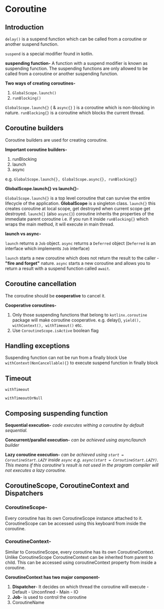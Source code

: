 # Coroutine

## Introduction

`delay()` is a suspend function which can be called from a coroutine or another suspend function.

`suspend` is a special modifier found in kotlin.

**suspending function-** A function with a suspend modifier is known as suspending function. The suspending functions are only allowed to be called from a coroutine or another suspending function. 

**Two ways of creating coroutines-**
1. `GlobalScope.launch()`
2. `runBlocking()`

`GlobalScope.launch{}` ( & `async{}` ) is a coroutine which is non-blocking in nature.
`runBlocking{}` is a coroutine which blocks the current thread.

## Coroutine builders

Coroutine builders are used for creating coroutine.

**Important coroutine builders-**
1. runBlocking
2. launch
2. async

e.g. `GlobalScope.launch{}, GlobalScope.async{}, runBlocking{}`


**GlobalScope.launch{} vs launch{}-**

`GlobalScope.launch{}` is a top level coroutine that can survive the entire lifecycle of the application. **GlobalScope** is a singleton class.
`launch{}` this creates coroutine at local scope, get destroyed when current scope get destroyed.
`launch{}` (also `async{}`) coroutine inherits the properties of the immediate parent coroutine i.e. if you run it inside `runBlocking{}` which wraps the main method, it will execute in main thread.

**launch vs async-**

`launch` returns a `Job` object.
`async` returns a `Deferred` object (`Deferred` is an interface which implements `Job` interface)

`launch` starts a new coroutine which does not return the result to the caller - **"fire and forget"** nature.
`async` starts a new coroutine and allows you to return a result with a suspend function called `await`.

## Coroutine cancellation

The coroutine should be **cooperative** to cancel it.

**Cooperative coroutines-**
1. Only those suspending functions that belong to `kotlinx.coroutine` package will make coroutine cooperative. e.g. delay(), `yield(), withContext(), withTimeout()` etc.
2. Use `CoroutineScope.isActive` boolean flag

## Handling exceptions

Suspending function can not be run from a finally block
Use `withContext(NonCancellable){}` to execute suspend function in finally block

## Timeout

`withTimeout`

`withTimeoutOrNull`

## Composing suspending function

**Sequential execution-**
_code executes withing a coroutine by default sequential._

**Concurrent/parallel execution-**
	_can be achieved using async/launch builder_

**Lazy coroutine execution-**
	_can be achieved using `start = CoroutineStart.LAZY` inside `async` e.g. `async(start = CoroutineStart.LAZY)`. This means if this coroutine's result is not used in the program compiler will not executes a lazy coroutine._

## CoroutineScope, CoroutineContext and Dispatchers


### CoroutineScope-

Every coroutine has its own CoroutineScope instance attached to it. CoroutineScope can be accessed using this keyboard from inside the coroutine.

### CoroutineContext-

Similar to CoroutineScope, every coroutine has its own CoroutineContext. Unlike CoroutineScope CoroutineContext can be inherited from parent to child. This can be accessed using coroutineContext property from inside a coroutine.

**CoroutineContext has two major component-**
		
1. **Dispatcher**- It decides on which thread the coroutine will execute
			- Default
			- Unconfined
			- Main
			- IO
2. **Job**- is used to control the coroutine
3. CoroutineName


